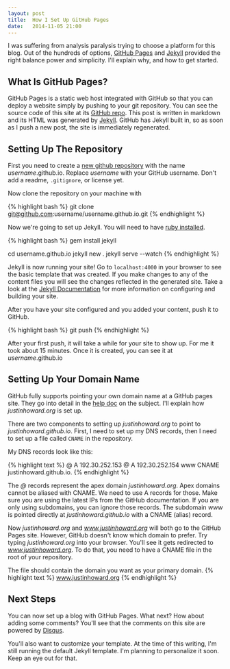 ```yaml
---
layout: post
title:  How I Set Up GitHub Pages
date:   2014-11-05 21:00
---
```


I was suffering from analysis paralysis trying to choose a platform for this blog. Out of the hundreds of options, [GitHub Pages][github-pages] and [Jekyll][jekyll] provided the right balance power and simplicity. I'll explain why, and how to get started.

## What Is GitHub Pages?
GitHub Pages is a static web host integrated with GitHub so that you can deploy a website simply by pushing to your git repository. You can see the source code of this site at its [GitHub repo][pages-repo]. This post is written in markdown and its HTML was generated by [Jekyll][jekyll]. GitHub has Jekyll built in, so as soon as I push a new post, the site is immediately regenerated.

## Setting Up The Repository
First you need to create a [new github repository][github-new] with the name _username_.github.io. Replace _username_ with your GitHub username. Don't add a readme, `.gitignore`, or license yet.

Now clone the repository on your machine with

{% highlight bash %}
git clone git@github.com:username/username.github.io.git
{% endhighlight %}

Now we're going to set up Jekyll. You will need to have [ruby installed][install-ruby].

{% highlight bash %}
gem install jekyll

cd username.github.io
jekyll new .
jekyll serve --watch
{% endhighlight %}

Jekyll is now running your site! Go to `localhost:4000` in your browser to see the basic template that
was created. If you make changes to any of the content files you will see the changes reflected in the generated site. Take a look at the [Jekyll Documentation][jekyll-docs] for more information on configuring and building your site.

After you have your site configured and you added your content, push it to GitHub.

{% highlight bash %}
git push
{% endhighlight %}

After your first push, it will take a while for your site to show up. For me it took about 15 minutes. Once it is created, you can see it at _username_.github.io

## Setting Up Your Domain Name
GitHub fully supports pointing your own domain name at a GitHub pages site. They go into detail in the [help doc][github-pages-domain] on the subject. I'll explain how _justinhoward.org_ is set up.

There are two components to setting up _justinhoward.org_ to point to _justinhoward.github.io_. First, I need to set up my DNS records, then I need to set up a file called `CNAME` in the repository.

My DNS records look like this:

{% highlight text %}
@    A        192.30.252.153
@    A        192.30.252.154
www  CNAME    justinhoward.github.io.
{% endhighlight %}

The _@_ records represent the apex domain _justinhoward.org_. Apex domains cannot be aliased with CNAME. We need to use A records for those. Make sure you are using the latest IPs from the GitHub documentation. If you are only using subdomains, you can ignore those records. The subdomain _www_ is pointed directly at _justinhoward.github.io_ with a CNAME (alias) record.

Now _justinhoward.org_ and _www.justinhoward.org_ will both go to the GitHub Pages site. However, GitHub doesn't know which domain to prefer. Try typing _justinhoward.org_ into your browser. You'll see it gets redirected to _www.justinhoward.org_. To do that, you need to have a CNAME file in the root of your repository.

The file should contain the domain you want as your primary domain.
{% highlight text %}
www.justinhoward.org
{% endhighlight %}

## Next Steps
You can now set up a blog with GitHub Pages. What next? How about adding some comments? You'll see that the comments on this site are powered by [Disqus][disqus].

You'll also want to customize your template. At the time of this writing, I'm still running the default Jekyll template. I'm planning to personalize it soon. Keep an eye out for that.


[pages-repo]: https://github.com/justinhoward/justinhoward.github.io
[jekyll]: http://jekyllrb.com
[jekyll-docs]: http://jekyllrb.com/docs/home/
[github-pages]: https://pages.github.com/
[github-new]: https://github.com/new
[github-pages-domain]: https://help.github.com/articles/setting-up-a-custom-domain-with-github-pages/
[install-ruby]: https://www.ruby-lang.org/en/installation/
[disqus]: https://disqus.com/
